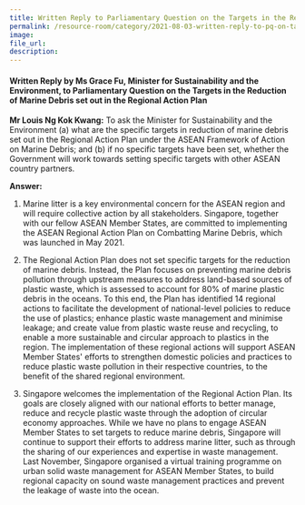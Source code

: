 ```yaml
---  
title: Written Reply to Parliamentary Question on the Targets in the Reduction of Marine Debris set out in the Regional Action Plan by Ms Grace Fu, Minister for Sustainability and the Environment  
permalink: /resource-room/category/2021-08-03-written-reply-to-pq-on-targets-in-reduction-of-marine-debris-in-rap.md/  
image:  
file_url:  
description:  
---  
```


#### Written Reply by Ms Grace Fu, Minister for Sustainability and the Environment, to Parliamentary Question on the Targets in the Reduction of Marine Debris set out in the Regional Action Plan   

**Mr Louis Ng Kok Kwang:** To ask the Minister for Sustainability and the Environment (a) what are the specific targets in reduction of marine debris set out in the Regional Action Plan under the ASEAN Framework of Action on Marine Debris; and (b) if no specific targets have been set, whether the Government will work towards setting specific targets with other ASEAN country partners.

**Answer:**

1. Marine litter is a key environmental concern for the ASEAN region and will require collective action by all stakeholders. Singapore, together with our fellow ASEAN Member States, are committed to implementing the ASEAN Regional Action Plan on Combatting Marine Debris, which was launched in May 2021.

2. The Regional Action Plan does not set specific targets for the reduction of marine debris. Instead, the Plan focuses on preventing marine debris pollution through upstream measures to address land-based sources of plastic waste, which is assessed to account for 80% of marine plastic debris in the oceans. To this end, the Plan has identified 14 regional actions to facilitate the development of national-level policies to reduce the use of plastics; enhance plastic waste management and minimise leakage; and create value from plastic waste reuse and recycling, to enable a more sustainable and circular approach to plastics in the region. The implementation of these regional actions will support ASEAN Member States&#39; efforts to strengthen domestic policies and practices to reduce plastic waste pollution in their respective countries, to the benefit of the shared regional environment.

3. Singapore welcomes the implementation of the Regional Action Plan. Its goals are closely aligned with our national efforts to better manage, reduce and recycle plastic waste through the adoption of circular economy approaches. While we have no plans to engage ASEAN Member States to set targets to reduce marine debris, Singapore will continue to support their efforts to address marine litter, such as through the sharing of our experiences and expertise in waste management. Last November, Singapore organised a virtual training programme on urban solid waste management for ASEAN Member States, to build regional capacity on sound waste management practices and prevent the leakage of waste into the ocean.
